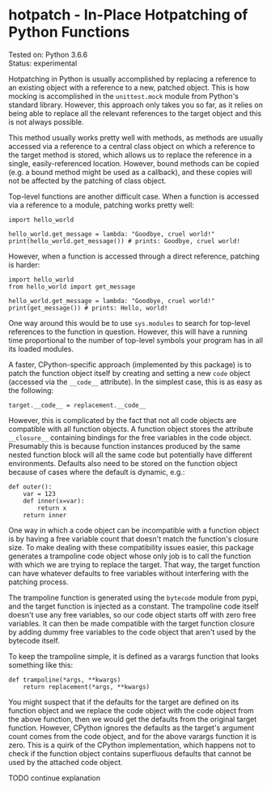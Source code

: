 hotpatch - In-Place Hotpatching of Python Functions
========

Tested on: Python 3.6.6<br>
Status: experimental

Hotpatching in Python is usually accomplished by replacing
a reference to an existing object with a reference to a
new, patched object. This is how mocking is accomplished
in the `unittest.mock` module from Python's
standard library. However, this approach only takes you
so far, as it relies on being able to replace all the
relevant references to the target object and this is not
always possible.

This method usually works pretty well with methods, as
methods are usually accessed via a reference to a central
class object on which a reference to the target method is
stored, which allows us to replace the reference in a single,
easily-referenced location. However, bound methods can be
copied (e.g. a bound method might be used as a callback),
and these copies will not be affected by the patching of
class object.

Top-level functions are another difficult case. When
a function is accessed via a reference to a module, patching
works pretty well:

```
import hello_world

hello_world.get_message = lambda: "Goodbye, cruel world!"
print(hello_world.get_message()) # prints: Goodbye, cruel world!
```

However, when a function is accessed through a direct
reference, patching is harder:

```
import hello_world
from hello_world import get_message

hello_world.get_message = lambda: "Goodbye, cruel world!"
print(get_message()) # prints: Hello, world!
```

One way around this would be to use `sys.modules` to search
for top-level references to the function in question. However,
this will have a running time proportional to the number of
top-level symbols your program has in all its loaded modules.

A faster, CPython-specific approach (implemented by this
package) is to patch the function object itself by creating
and setting a new `code` object (accessed via the `__code__`
attribute). In the simplest case, this is as easy as the
following:

```
target.__code__ = replacement.__code__
```

However, this is complicated by the fact that not all
code objects are compatible with all function objects.
A function object stores the attribute `__closure__`
containing bindings for the free variables in the
code object. Presumably this is because function
instances produced by the same nested function block
will all the same code but potentially have different
environments. Defaults also need to be stored on the
function object because of cases where the default
is dynamic, e.g.:

```
def outer():
    var = 123
    def inner(x=var):
        return x
    return inner
```

One way in which a code object can be incompatible
with a function object is by having a free variable
count that doesn't match the function's closure
size. To make dealing with these compatibility
issues easier, this package generates a trampoline
code object whose only job is to call the function
with which we are trying to replace the target.
That way, the target function can have whatever
defaults to free variables without interfering
with the patching process.

The trampoline function is generated using the
`bytecode` module from pypi, and the target
function is injected as a constant. The trampoline
code itself doesn't use any free variables, so
our code object starts off with zero free variables.
It can then be made compatible with the target
function closure by adding dummy free variables
to the code object that aren't used by the
bytecode itself.

To keep the trampoline simple, it is defined
as a varargs function that looks something
like this:

```
def trampoline(*args, **kwargs)
    return replacement(*args, **kwargs)
```

You might suspect that if the defaults for the
target are defined on its function object and we
replace the code object with the code object
from the above function, then we would get the
defaults from the original target function.
However, CPython ignores the defaults as the
target's argument count comes from the code
object, and for the above varargs function it
is zero. This is a quirk of the CPython
implementation, which happens not to check if
the function object contains superfluous defaults
that cannot be used by the attached code object.

TODO continue explanation
